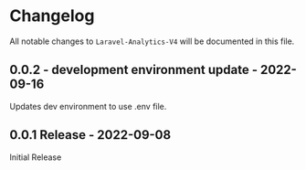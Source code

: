 # Changelog

All notable changes to `Laravel-Analytics-V4` will be documented in this file.

## 0.0.2 - development environment update  - 2022-09-16

Updates dev environment to use .env file.

## 0.0.1 Release - 2022-09-08

Initial Release
